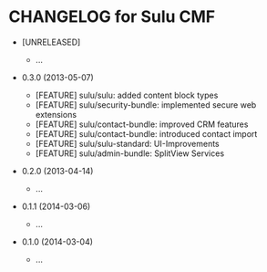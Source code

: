 CHANGELOG for Sulu CMF
======================

* [UNRELEASED]

    * ...

* 0.3.0 (2013-05-07)

    * [FEATURE] sulu/sulu: added content block types
    * [FEATURE] sulu/security-bundle: implemented secure web extensions
    * [FEATURE] sulu/contact-bundle: improved CRM features
    * [FEATURE] sulu/contact-bundle: introduced contact import
    * [FEATURE] sulu/sulu-standard: UI-Improvements
    * [FEATURE] sulu/admin-bundle: SplitView Services

* 0.2.0 (2013-04-14)

    * ...

* 0.1.1 (2014-03-06)

    * ...

* 0.1.0 (2014-03-04)

    * ...
